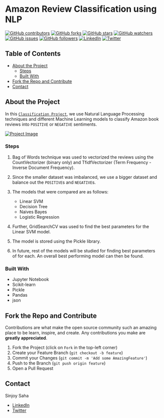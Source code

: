 # Amazon Review Classification using NLP

[![GitHub contributors](https://img.shields.io/github/contributors/sinjoysaha/Amazon-Reviews-NLP.svg)](https://GitHub.com/sinjoysaha/Amazon-Reviews-NLP/graphs/contributors/)
[![GitHub forks](https://img.shields.io/github/forks/sinjoysaha/Amazon-Reviews-NLP.svg)](https://GitHub.com/sinjoysaha/Amazon-Reviews-NLP/network/)
[![GitHub stars](https://img.shields.io/github/stars/sinjoysaha/Amazon-Reviews-NLP.svg)](https://GitHub.com/sinjoysaha/Amazon-Reviews-NLP/stargazers/)
[![GitHub watchers](https://img.shields.io/github/watchers/sinjoysaha/Amazon-Reviews-NLP.svg)](https://GitHub.com/sinjoysaha/Amazon-Reviews-NLP/watchers/)
[![GitHub issues](https://img.shields.io/github/issues/sinjoysaha/Amazon-Reviews-NLP.svg)](https://GitHub.com/sinjoysaha/Amazon-Reviews-NLP/issues/)
[![GitHub followers](https://img.shields.io/github/followers/sinjoysaha.svg)](https://github.com/sinjoysaha?tab=followers)
[![LinkedIn](https://img.shields.io/badge/-LinkedIn-black.svg?style=flat-square&logo=linkedin&color=545454)](https://linkedin.com/in/sinjoysaha)
[![Twitter](https://img.shields.io/badge/-Twitter-blue.svg?style=flat-square&logo=twitter&color=b3e0ff)](https://twitter.com/SinjoySaha)

## Table of Contents

* [About the Project](#about-the-project)
  * [Steps](#steps)
  * [Built With](#built-with)
* [Fork the Repo and Contribute](#Fork-the-Repo-and-Contribute)
* [Contact](#contact)

## About the Project

In this [`Classification Project`](https://github.com/sinjoysaha/Amazon-Reviews-NLP), we use Natural Language Processing techniques and different Machine Learning models to classify Amazon book reviews into `POSITIVE` or `NEGATIVE` sentiments.

[![Project Image](docs/images/Amazon-Reviews-NLP-projectimage.png)](https://github.com/sinjoysaha/Amazon-Reviews-NLP/blob/main/docs/images/image1.png)

### Steps

1. Bag of Words technique was used to vectorized the reviews using the CountVectorizer (binary only) and TfidfVectorizer (Term Frequency - Inverse Document Frequency).

2. Since the smaller dataset was imbalanced, we use a bigger dataset and balance out the `POSITIVE`s and `NEGATIVE`s.

3. The models that were compared are as follows:
    - Linear SVM
    - Decision Tree
    - Naives Bayes
    - Logistic Regression

4. Further, GridSearchCV was used to find the best parameters for the Linear SVM model.

5. The model is stored using the Pickle library.

6. In future, rest of the models will be studied for finding best parameters of for each. An overall best performing model can then be found.

### Built With

* Jupyter Notebook
* Scikit-learn
* Pickle
* Pandas
* json

## Fork the Repo and Contribute

Contributions are what make the open source community such an amazing place to be learn, inspire, and create. Any contributions you make are **greatly appreciated**.

1. Fork the Project (click on `Fork` in the top-left corner)
2. Create your Feature Branch (`git checkout -b feature`)
3. Commit your Changes (`git commit -m 'Add some AmazingFeature'`)
4. Push to the Branch (`git push origin feature`)
5. Open a Pull Request

## Contact

Sinjoy Saha
  * [LinkedIn](https://linkedin.com/in/sinjoysaha)
  * [Twitter](https://twitter.com/SinjoySaha)
